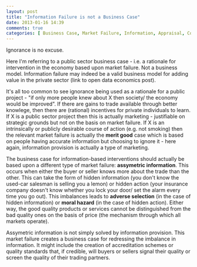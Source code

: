 ```yaml
---
layout: post
title: "Information Failure is not a Business Case"
date: 2013-01-16 14:39
comments: true
categories: [ Business Case, Market Failure, Information, Appraisal, Commissioning ] 
---
```


Ignorance is no excuse.

Here I'm referring to a public sector business case - i.e. a rationale for intervention in the economy based upon market failure. Not a business model. Information failure may indeed be a valid business model for adding value in the private sector (link to open data economics post).
<!--more-->
It's all too common to see ignorance being used as a rationale for a public project - "if only more people knew about X then society/ the economy would be improved". If there are gains to trade available through better knowlege, then there are (rational) incentives for private individuals to learn. If X is a public sector project then this is actually marketing - justifiable on strategic grounds but not on the basis on market failure. If X is an intrinsically or publicly desirable course of action (e.g. not smoking) then the relevant market failure is actually the **merit good** case which is based on people having accurate information but choosing to ignore it - here again, information provision is actually a type of marketing.

The business case for information-based interventions should actually be based upon a different type of market failure: **assymetric information**. This occurs when either the buyer or seller knows more about the trade than the other. This can take the form of hidden information (you don't know the used-car salesman is selling you a lemon) or hidden action (your insurance company doesn't know whether you lock your door/ set the alarm every time you go out).  This imbalances leads to **adverse selection** (in the case of hidden information) or **moral hazard** (in the case of hidden action). Either way, the good quality products or services cannot be distinguished from the bad quality ones on the basis of price (the mechanism through which all markets operate).

Assymetric information is not simply solved by information provision. This market failure creates a business case for redressing the imbalance in information. It might include the creation of accreditation schemes or quality standards that, if credible, will buyers or sellers signal their quality or screen the quality of their trading partners.

